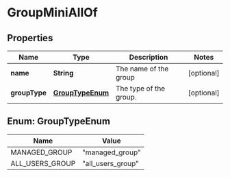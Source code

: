 

# GroupMiniAllOf


## Properties

| Name | Type | Description | Notes |
|------------ | ------------- | ------------- | -------------|
|**name** | **String** | The name of the group |  [optional] |
|**groupType** | [**GroupTypeEnum**](#GroupTypeEnum) | The type of the group. |  [optional] |



## Enum: GroupTypeEnum

| Name | Value |
|---- | -----|
| MANAGED_GROUP | &quot;managed_group&quot; |
| ALL_USERS_GROUP | &quot;all_users_group&quot; |




